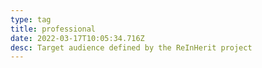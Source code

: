 ```yaml
---
type: tag
title: professional
date: 2022-03-17T10:05:34.716Z
desc: Target audience defined by the ReInHerit project
---
```

